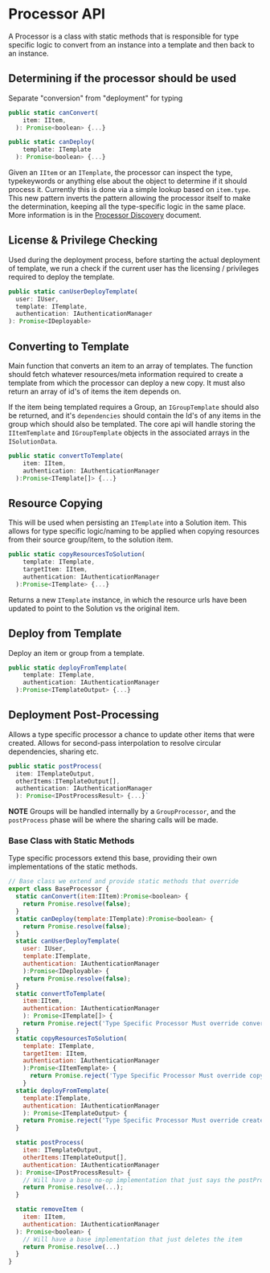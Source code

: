 # Processor API

A Processor is a class with static methods that is responsible for type specific logic to convert from an instance into a template and then back to an instance.

## Determining if the processor should be used

Separate "conversion" from "deployment" for typing

```js
public static canConvert(
    item: IItem,
  ): Promise<boolean> {...}

public static canDeploy(
    template: ITemplate
  ): Promise<boolean> {...}
```

Given an `IItem` or an `ITemplate`, the processor can inspect the type, typekeywords or anything else about the object to determine if it should process it. Currently this is done via a simple lookup based on `item.type`. This new pattern inverts the pattern allowing the processor itself to make the determination, keeping all the type-specific logic in the same place. More information is in the [Processor Discovery](./processor-discovery.md) document.


## License & Privilege Checking

Used during the deployment process, before starting the actual deployment of template, we run a check if the current user has the licensing / privileges required to deploy the template. 

```js
public static canUserDeployTemplate(
  user: IUser,
  template: ITemplate,
  authentication: IAuthenticationManager
): Promise<IDeployable>
```

## Converting to Template
Main function that converts an item to an array of templates. The function should fetch whatever resources/meta information required to create a template from which the processor can deploy a new copy. It must also return an array of id's of items the item depends on. 

If the item being templated requires a Group, an `IGroupTemplate` should also be returned, and it's `dependencies` should contain the Id's of any items in the group which should also be templated. The core api will handle storing the `IItemTemplate` and `IGroupTemplate` objects in the associated arrays in the `ISolutionData`.

```js
public static convertToTemplate(
    item: IItem,
    authentication: IAuthenticationManager
  ):Promise<ITemplate[]> {...}
```

## Resource Copying

This will be used when persisting an `ITemplate` into a Solution item. This allows for type specific logic/naming to be applied when copying resources from their source group/item, to the solution item.

```js
public static copyResourcesToSolution(
    template: ITemplate,
    targetItem: IItem,
    authentication: IAuthenticationManager
  ):Promise<ITemplate> {...}
```

Returns a new `ITemplate` instance, in which the resource urls have been updated to point to the Solution vs the original item.

## Deploy from Template

Deploy an item or group from a template.

```js
public static deployFromTemplate(
    template: ITemplate, 
    authentication: IAuthenticationManager
  ):Promise<ITemplateOutput> {...}
```

## Deployment Post-Processing
Allows a type specific processor a chance to update other items that were created. Allows for  second-pass interpolation to resolve circular dependencies, sharing etc.

```js
public static postProcess(
  item: ITemplateOutput, 
  otherItems:ITemplateOutput[], 
  authentication: IAuthenticationManager
  ): Promise<IPostProcessResult> {...}`
```

**NOTE** Groups will be handled internally by a `GroupProcessor`, and the `postProcess` phase will be where the sharing calls will be made.


### Base Class with Static Methods
Type specific processors extend this base, providing their own implementations of the static methods.

```js
// Base class we extend and provide static methods that override
export class BaseProcessor {
  static canConvert(item:IItem):Promise<boolean> {
    return Promise.resolve(false);
  }
  static canDeploy(template:ITemplate):Promise<boolean> {
    return Promise.resolve(false);
  }
  static canUserDeployTemplate(
    user: IUser,
    template:ITemplate,
    authentication: IAuthenticationManager
    ):Promise<IDeployable> {
    return Promise.resolve(false);
  }
  static convertToTemplate(
    item:IItem, 
    authentication: IAuthenticationManager
    ): Promise<ITemplate[]> {
    return Promise.reject('Type Specific Processor Must override convertToTemplate()');
  }
  static copyResourcesToSolution(
    template: ITemplate,
    targetItem: IItem,
    authentication: IAuthenticationManager
    ):Promise<IItemTemplate> {
      return Promise.reject('Type Specific Processor Must override copyResourcesToSolution()');
    }
  static deployFromTemplate(
    template:ITemplate,
    authentication: IAuthenticationManager
    ): Promise<ITemplateOutput> {
    return Promise.reject('Type Specific Processor Must override createFromTemplate()');
  }

  static postProcess(
    item: ITemplateOutput, 
    otherItems:ITemplateOutput[], 
    authentication: IAuthenticationManager
  ): Promise<IPostProcessResult> {
    // Will have a base no-op implementation that just says the postProcess was skipped
    return Promise.resolve(...);
  }

  static removeItem (
    item: IItem,
    authentication: IAuthenticationManager
  ): Promise<boolean> {
    // Will have a base implementation that just deletes the item
    return Promise.resolve(...)
  }
}
```